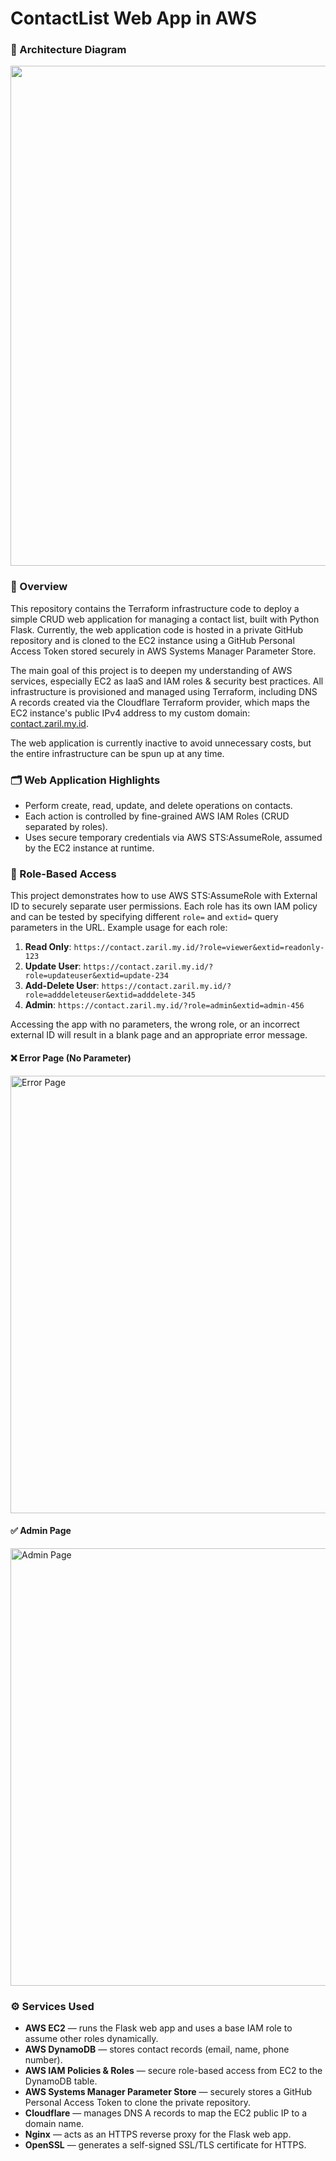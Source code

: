 # ContactList Web App in AWS

### 📐 Architecture Diagram

<img src="https://github.com/user-attachments/assets/76f8d13e-3b48-484a-844c-9b25b6efda02" width="800"/>

### 📌 Overview
This repository contains the Terraform infrastructure code to deploy a simple CRUD web application for managing a contact list, built with Python Flask. Currently, the web application code is hosted in a private GitHub repository and is cloned to the EC2 instance using a GitHub Personal Access Token stored securely in AWS Systems Manager Parameter Store.

The main goal of this project is to deepen my understanding of AWS services, especially EC2 as IaaS and IAM roles & security best practices. All infrastructure is provisioned and managed using Terraform, including DNS A records created via the Cloudflare Terraform provider, which maps the EC2 instance's public IPv4 address to my custom domain: [contact.zaril.my.id](https://contact.zaril.my.id).

The web application is currently inactive to avoid unnecessary costs, but the entire infrastructure can be spun up at any time.

### 🗂️ Web Application Highlights

- Perform create, read, update, and delete operations on contacts.
- Each action is controlled by fine-grained AWS IAM Roles (CRUD separated by roles).
- Uses secure temporary credentials via AWS STS:AssumeRole, assumed by the EC2 instance at runtime.

### 🔑 Role-Based Access

This project demonstrates how to use AWS STS:AssumeRole with External ID to securely separate user permissions. Each role has its own IAM policy and can be tested by specifying different `role=` and `extid=` query parameters in the URL. Example usage for each role:

1. **Read Only**: `https://contact.zaril.my.id/?role=viewer&extid=readonly-123`  
2. **Update User**: `https://contact.zaril.my.id/?role=updateuser&extid=update-234`  
3. **Add-Delete User**: `https://contact.zaril.my.id/?role=adddeleteuser&extid=adddelete-345`  
4. **Admin**: `https://contact.zaril.my.id/?role=admin&extid=admin-456`

Accessing the app with no parameters, the wrong role, or an incorrect external ID will result in a blank page and an appropriate error message.

#### ❌ Error Page (No Parameter)

<img src="https://github.com/user-attachments/assets/aced90bc-ebeb-46ed-9162-3c2d05566473" alt="Error Page" width="700"/>

#### ✅ Admin Page

<img src="https://github.com/user-attachments/assets/0c7dc5ce-d174-4b0e-b348-0ff33fe07d6e" alt="Admin Page" width="700"/>

### ⚙️ Services Used

- **AWS EC2** — runs the Flask web app and uses a base IAM role to assume other roles dynamically.
- **AWS DynamoDB** — stores contact records (email, name, phone number).
- **AWS IAM Policies & Roles** — secure role-based access from EC2 to the DynamoDB table.
- **AWS Systems Manager Parameter Store** — securely stores a GitHub Personal Access Token to clone the private repository.
- **Cloudflare** — manages DNS A records to map the EC2 public IP to a domain name.
- **Nginx** — acts as an HTTPS reverse proxy for the Flask web app.
- **OpenSSL** — generates a self-signed SSL/TLS certificate for HTTPS.
